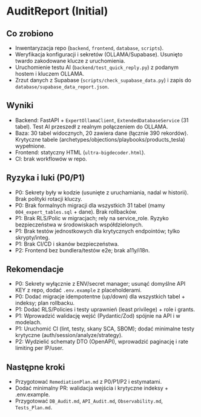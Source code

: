 # AuditReport (Initial)

## Co zrobiono
- Inwentaryzacja repo (`backend`, `frontend`, `database`, `scripts`).
- Weryfikacja konfiguracji i sekretów (OLLAMA/Supabase). Usunięto twardo zakodowane klucze z uruchomienia.
- Uruchomienie testu AI (`backend/test_quick_reply.py`) z podanym hostem i kluczem OLLAMA.
- Zrzut danych z Supabase (`scripts/check_supabase_data.py`) i zapis do `database/supabase_data_report.json`.

## Wyniki
- Backend: FastAPI + `ExpertOllamaClient`, `ExtendedDatabaseService` (31 tabel). Test AI przeszedł z realnym połączeniem do OLLAMA.
- Baza: 30 tabel widocznych, 20 zawiera dane (łącznie 390 rekordów). Krytyczne tabele (archetypes/objections/playbooks/products_tesla) wypełnione.
- Frontend: statyczny HTML (`ultra-bigdecoder.html`).
- CI: brak workflowów w repo.

## Ryzyka i luki (P0/P1)
- P0: Sekrety były w kodzie (usunięte z uruchamiania, nadal w historii). Brak polityki rotacji kluczy.
- P0: Brak formalnych migracji dla wszystkich 31 tabel (mamy `004_expert_tables.sql` + dane). Brak rollbacków.
- P1: Brak RLS/Polic w migracjach; rely na service_role. Ryzyko bezpieczeństwa w środowiskach współdzielonych.
- P1: Brak testów jednostkowych dla krytycznych endpointów; tylko skrypty/integ.
- P1: Brak CI/CD i skanów bezpieczeństwa.
- P2: Frontend bez bundlera/testów e2e; brak a11y/i18n.

## Rekomendacje
- P0: Sekrety wyłącznie z ENV/secret manager; usunąć domyślne API KEY z repo, dodać `.env.example` z placeholderami.
- P0: Dodać migracje idempotentne (up/down) dla wszystkich tabel + indeksy; plan rollbacku.
- P1: Dodać RLS/Policies i testy uprawnień (least privilege) + role i grants.
- P1: Wprowadzić walidację wejść (Pydantic/Zod) spójnie na API i w modelach.
- P1: Uruchomić CI (lint, testy, skany SCA, SBOM); dodać minimalne testy krytyczne (auth/session/analyze/strategy).
- P2: Wydzielić schematy DTO (OpenAPI), wprowadzić paginację i rate limiting per IP/user.

## Następne kroki
- Przygotować `RemediationPlan.md` z P0/P1/P2 i estymatami.
- Dodać minimalny PR: walidacja wejścia i krytyczne indeksy + .env.example.
- Przygotować `DB_Audit.md`, `API_Audit.md`, `Observability.md`, `Tests_Plan.md`.
